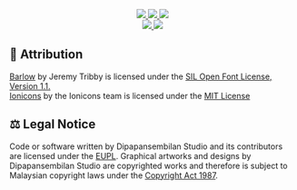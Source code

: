 <p align="center">
  <a href="https://github.com/dp9studio/Website/blob/master/LICENSE.md">
    <img src="https://img.shields.io/github/license/dp9studio/Website?style=for-the-badge" />
  </a>
  <a href="https://github.com/dp9studio/Website/commits/main">
    <img src="https://img.shields.io/github/last-commit/dp9studio/Website?style=for-the-badge" />
  </a>
  <a href="https://dp9studio.com">
    <img src="https://img.shields.io/website?label=dp9studio.com&style=for-the-badge&url=https%3A%2F%2Fdp9studio.com" />
  </a>
  <br>
  <a href="https://discord.gg/Z2ujJ2U">
    <img src="https://img.shields.io/discord/697847444112670833?label=Discord&color=7289DA&logo=discord&logoColor=FFFFFF&style=for-the-badge" />
  </a>
  <a href="https://twitter.com/intent/follow?user_id=1227878307535847424">
    <img src="https://img.shields.io/twitter/follow/dp9studio?label=Twitter&color=1DA1F2&logo=twitter&logoColor=FFFFFF&style=for-the-badge" />
  </a>
</p>

## 📝 Attribution

<a href="https://fonts.google.com/specimen/Barlow">Barlow</a> by Jeremy Tribby is licensed under the <a href="https://scripts.sil.org/cms/scripts/page.php?item_id=OFL_web">SIL Open Font License, Version 1.1.</a>
<br><a href="https://ionic.io/ionicons">Ionicons</a> by the Ionicons team is licensed under the <a href="https://github.com/ionic-team/ionicons/blob/main/LICENSE">MIT License</a>

## ⚖ Legal Notice

Code or software written by Dipapansembilan Studio and its contributors are licensed under the <a href="https://github.com/dp9studio/mural.dp9studio.com/blob/master/LICENSE.md">EUPL</a>. Graphical artworks and designs by Dipapansembilan Studio are copyrighted works and therefore is subject to Malaysian copyright laws under the <a href="http://www.agc.gov.my/agcportal/uploads/files/Publications/LOM/EN/Act%20332%20-%20Copyright%20Act%201987%20Cetakan%20Semula%202013.pdf">Copyright Act 1987</a>.
